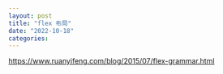 ```yaml
---
layout: post
title: "flex 布局"
date: "2022-10-18"
categories: 
---
```

<p><a href="https://www.ruanyifeng.com/blog/2015/07/flex-grammar.html">https://www.ruanyifeng.com/blog/2015/07/flex-grammar.html</a></p>
<p>&nbsp;</p>
<p>&nbsp;</p>

